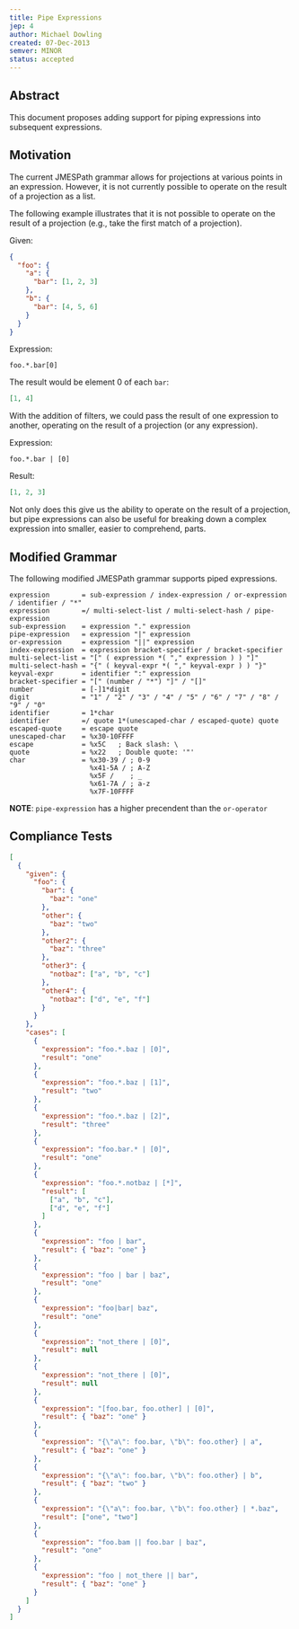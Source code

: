 ```yaml
---
title: Pipe Expressions
jep: 4
author: Michael Dowling
created: 07-Dec-2013
semver: MINOR
status: accepted
---
```


## Abstract

This document proposes adding support for piping expressions into subsequent
expressions.

## Motivation

The current JMESPath grammar allows for projections at various points in an
expression. However, it is not currently possible to operate on the result of a
projection as a list.

The following example illustrates that it is not possible to operate on the
result of a projection (e.g., take the first match of a projection).

Given:

```json
{
  "foo": {
    "a": {
      "bar": [1, 2, 3]
    },
    "b": {
      "bar": [4, 5, 6]
    }
  }
}
```

Expression:

```jmespath
foo.*.bar[0]
```

The result would be element 0 of each `bar`:

```json
[1, 4]
```

With the addition of filters, we could pass the result of one expression to
another, operating on the result of a projection (or any expression).

Expression:

```jmespath
foo.*.bar | [0]
```

Result:

```json
[1, 2, 3]
```

Not only does this give us the ability to operate on the result of a projection,
but pipe expressions can also be useful for breaking down a complex expression
into smaller, easier to comprehend, parts.

## Modified Grammar

The following modified JMESPath grammar supports piped expressions.

```abnf
expression        = sub-expression / index-expression / or-expression / identifier / "*"
expression        =/ multi-select-list / multi-select-hash / pipe-expression
sub-expression    = expression "." expression
pipe-expression   = expression "|" expression
or-expression     = expression "||" expression
index-expression  = expression bracket-specifier / bracket-specifier
multi-select-list = "[" ( expression *( "," expression ) ) "]"
multi-select-hash = "{" ( keyval-expr *( "," keyval-expr ) ) "}"
keyval-expr       = identifier ":" expression
bracket-specifier = "[" (number / "*") "]" / "[]"
number            = [-]1*digit
digit             = "1" / "2" / "3" / "4" / "5" / "6" / "7" / "8" / "9" / "0"
identifier        = 1*char
identifier        =/ quote 1*(unescaped-char / escaped-quote) quote
escaped-quote     = escape quote
unescaped-char    = %x30-10FFFF
escape            = %x5C   ; Back slash: \
quote             = %x22   ; Double quote: '"'
char              = %x30-39 / ; 0-9
                    %x41-5A / ; A-Z
                    %x5F /    ; _
                    %x61-7A / ; a-z
                    %x7F-10FFFF
```

**NOTE**: `pipe-expression` has a higher precendent than the `or-operator`

## Compliance Tests

```json
[
  {
    "given": {
      "foo": {
        "bar": {
          "baz": "one"
        },
        "other": {
          "baz": "two"
        },
        "other2": {
          "baz": "three"
        },
        "other3": {
          "notbaz": ["a", "b", "c"]
        },
        "other4": {
          "notbaz": ["d", "e", "f"]
        }
      }
    },
    "cases": [
      {
        "expression": "foo.*.baz | [0]",
        "result": "one"
      },
      {
        "expression": "foo.*.baz | [1]",
        "result": "two"
      },
      {
        "expression": "foo.*.baz | [2]",
        "result": "three"
      },
      {
        "expression": "foo.bar.* | [0]",
        "result": "one"
      },
      {
        "expression": "foo.*.notbaz | [*]",
        "result": [
          ["a", "b", "c"],
          ["d", "e", "f"]
        ]
      },
      {
        "expression": "foo | bar",
        "result": { "baz": "one" }
      },
      {
        "expression": "foo | bar | baz",
        "result": "one"
      },
      {
        "expression": "foo|bar| baz",
        "result": "one"
      },
      {
        "expression": "not_there | [0]",
        "result": null
      },
      {
        "expression": "not_there | [0]",
        "result": null
      },
      {
        "expression": "[foo.bar, foo.other] | [0]",
        "result": { "baz": "one" }
      },
      {
        "expression": "{\"a\": foo.bar, \"b\": foo.other} | a",
        "result": { "baz": "one" }
      },
      {
        "expression": "{\"a\": foo.bar, \"b\": foo.other} | b",
        "result": { "baz": "two" }
      },
      {
        "expression": "{\"a\": foo.bar, \"b\": foo.other} | *.baz",
        "result": ["one", "two"]
      },
      {
        "expression": "foo.bam || foo.bar | baz",
        "result": "one"
      },
      {
        "expression": "foo | not_there || bar",
        "result": { "baz": "one" }
      }
    ]
  }
]
```
